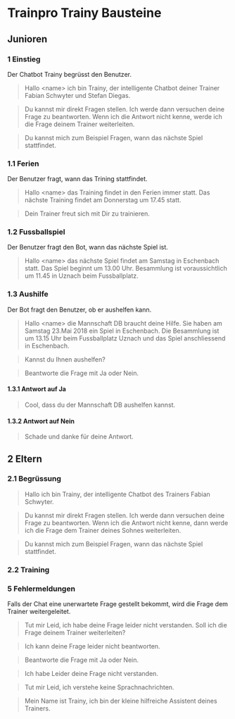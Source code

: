 # Trainpro Trainy Bausteine
## Junioren
### 1 Einstieg 

Der Chatbot Trainy begrüsst den Benutzer.

> Hallo \<name\> ich bin Trainy, der intelligente Chatbot deiner Trainer Fabian Schwyter und Stefan Diegas.

> Du kannst mir direkt Fragen stellen. Ich werde dann versuchen deine Frage zu beantworten. Wenn ich die Antwort nicht kenne, werde ich die Frage deinem Trainer weiterleiten.

> Du kannst mich zum Beispiel Fragen, wann das nächste Spiel stattfindet.

### 1.1 Ferien 
Der Benutzer fragt, wann das Trining stattfindet.
> Hallo \<name\> das Training findet in den Ferien immer statt. Das nächste Training findet am Donnerstag um 17.45 statt.

> Dein Trainer freut sich mit Dir zu trainieren.

### 1.2 Fussballspiel
Der Benutzer fragt den Bot, wann das nächste Spiel ist.
> Hallo \<name\> das nächste Spiel findet am Samstag in Eschenbach statt. Das Spiel beginnt um 13.00 Uhr. Besammlung ist voraussichtlich um 11.45 in Uznach beim Fussballplatz.

### 1.3 Aushilfe
Der Bot fragt den Benutzer, ob er aushelfen kann.
> Hallo \<name\> die Mannschaft DB braucht deine Hilfe. Sie haben am Samstag 23.Mai 2018 ein Spiel in Eschenbach. Die Besammlung ist um 13.15 Uhr beim Fussballplatz Uznach und das Spiel anschliessend in Eschenbach.

> Kannst du Ihnen aushelfen?

> Beantworte die Frage mit Ja oder Nein.

#### 1.3.1 Antwort auf Ja

> Cool, dass du der Mannschaft DB aushelfen kannst.

#### 1.3.2 Antwort auf Nein

> Schade und danke für deine Antwort.

## 2 Eltern

### 2.1 Begrüssung

> Hallo ich bin Trainy, der intelligente Chatbot des Trainers Fabian Schwyter.

> Du kannst mir direkt Fragen stellen. Ich werde dann versuchen deine Frage zu beantworten. Wenn ich die Antwort nicht kenne, dann werde ich die Frage dem Trainer deines Sohnes weiterleiten.

> Du kannst mich zum Beispiel Fragen, wann das nächste Spiel stattfindet.

### 2.2 Training 


### 5 Fehlermeldungen
Falls der Chat eine unerwartete Frage gestellt bekommt, wird die Frage dem Trainer weitergeleitet.
> Tut mir Leid, ich habe deine Frage leider nicht verstanden. Soll ich die Frage deinem Trainer weiterleiten? 

> Ich kann deine Frage leider nicht beantworten.

> Beantworte die Frage mit Ja oder Nein.

> Ich habe Leider deine Frage nicht verstanden.

>Tut mir Leid, ich verstehe keine Sprachnachrichten.

>Mein Name ist Trainy, ich bin der kleine hilfreiche Assistent deines Trainers.





